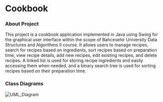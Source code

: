 # Cookbook

### About Project
This project is a cookbook application implemented in Java using Swing for the graphical user interface within the scope of Bahcesehir University Data Structures and Algorithms II course. It allows users to manage recipes, search for recipes based on ingredients, sort recipes based on preparation time, view recipe details, add new recipes, edit existing recipes, and delete recipes. A linked list is used for storing recipe ingredients and easily accessing them when needed, and a binary search tree is used for sorting recipes based on their preparation time.

### Class Diagrams
![UML_Diagram](https://raw.githubusercontent.com/akgunirem/java-cookbook/main/uml-class-diagram.png)


